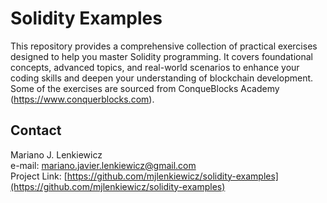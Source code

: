 # Solidity Examples

This repository provides a comprehensive collection of practical exercises designed to help you master Solidity programming. It covers foundational concepts, advanced topics, and real-world scenarios to enhance your coding skills and deepen your understanding of blockchain development. Some of the exercises are sourced from ConqueBlocks Academy (https://www.conquerblocks.com).

## Contact
Mariano J. Lenkiewicz</br>
e-mail: [mariano.javier.lenkiewicz@gmail.com](mailto:mariano.javier.lenkiewicz@gmail.com)  
Project Link: [https://github.com/mjlenkiewicz/solidity-examples](https://github.com/mjlenkiewicz/solidity-examples)